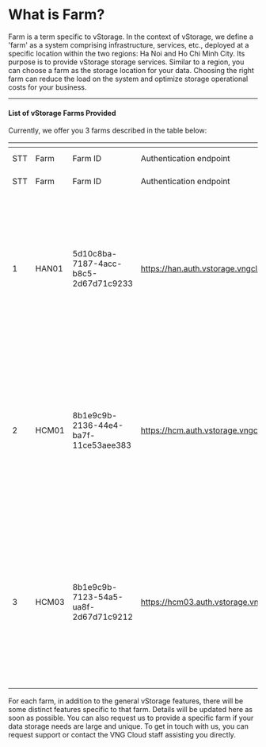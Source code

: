 # What is Farm?

Farm is a term specific to vStorage. In the context of vStorage, we define a 'farm' as a system comprising infrastructure, services, etc., deployed at a specific location within the two regions: Ha Noi and Ho Chi Minh City. Its purpose is to provide vStorage storage services. Similar to a region, you can choose a farm as the storage location for your data. Choosing the right farm can reduce the load on the system and optimize storage operational costs for your business.

***

#### List of vStorage Farms Provided <a href="#whatisfarm-listofvstoragefarmsprovided" id="whatisfarm-listofvstoragefarmsprovided"></a>

Currently, we offer you 3 farms described in the table below:

<table data-header-hidden><thead><tr><th width="96"></th><th width="93"></th><th width="103"></th><th width="104"></th><th width="101"></th><th></th></tr></thead><tbody><tr><td>STT</td><td>Farm</td><td>Farm ID</td><td>Authentication endpoint</td><td>vStorage endpoint</td><td>Mục đích sử dụng</td></tr><tr><td>STT</td><td>Farm</td><td>Farm ID</td><td>Authentication endpoint</td><td>vStorage endpoint</td><td>Mục đích sử dụng</td></tr><tr><td>1</td><td>HAN01</td><td>5d10c8ba-7187-4acc-b8c5-2d67d71c9233</td><td><a href="https://han.auth.vstorage.vngcloud.vn/v3">https://han.auth.vstorage.vngcloud.vn/v3</a></td><td><a href="https://han01.vstorage.vngcloud.vn/">https://han01.vstorage.vngcloud.vn</a></td><td>Multipurpose Farm Shared for Initiating Projects in the Ha Noi Region. This farm serves multiple purposes and is shared for initializing projects in the Ha Noi Region.</td></tr><tr><td>2</td><td>HCM01</td><td>8b1e9c9b-2136-44e4-ba7f-11ce53aee383</td><td><a href="https://hcm.auth.vstorage.vngcloud.vn/v3">https://hcm.auth.vstorage.vngcloud.vn/v3</a></td><td><a href="https://hcm01.vstorage.vngcloud.vn/">https://hcm01.vstorage.vngcloud.vn</a></td><td>Multipurpose Farm Shared for Initiating Projects in the Ho Chi Minh City Region. This farm serves multiple purposes and is shared for initializing projects in the Ho Chi Minh City Region.</td></tr><tr><td>3</td><td>HCM03</td><td>8b1e9c9b-7123-54a5-ua8f-2d67d71c9212</td><td><a href="https://hcm03.auth.vstorage.vngcloud.vn/v3">https://hcm03.auth.vstorage.vngcloud.vn/v3</a></td><td><a href="https://hcm03.vstorage.vngcloud.vn/">https://hcm03.vstorage.vngcloud.vn</a></td><td>Multipurpose Farm Shared for Initiating Projects in the Ho Chi Minh City Region. This farm serves multiple purposes and is shared for initializing projects in the Ho Chi Minh City Region.</td></tr></tbody></table>

For each farm, in addition to the general vStorage features, there will be some distinct features specific to that farm. Details will be updated here as soon as possible. You can also request us to provide a specific farm if your data storage needs are large and unique. To get in touch with us, you can request support or contact the VNG Cloud staff assisting you directly.
